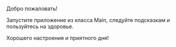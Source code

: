 Добро пожаловать!

Запустите приложение из класса Main, следуйте подсказкам  и пользуйтесь на здоровье.

Хорошего настроения и приятного дня!


